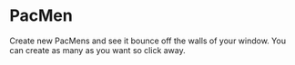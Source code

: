 # PacMen
Create new PacMens and see it bounce off the walls of your window. 
You can create as many as you want so click away. 

